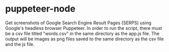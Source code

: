 # puppeteer-node
Get screenshots of Google Search Engine Result Pages (SERPS) using Google's headless browser Puppeteer. 
In order to run the script, there must be a csv file titled "words.csv" in the same directory as the app.js file. 
The output will be images as png files saved to the same directory as the csv file and the js file. 
